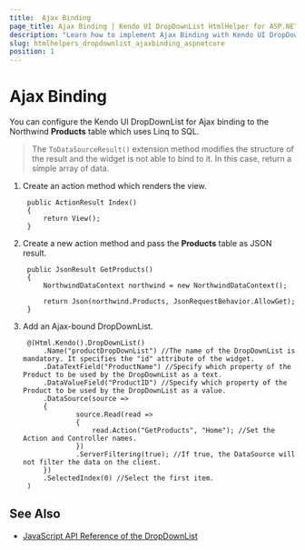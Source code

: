 ```yaml
---
title:  Ajax Binding
page_title: Ajax Binding | Kendo UI DropDownList HtmlHelper for ASP.NET Core
description: "Learn how to implement Ajax Binding with Kendo UI DropDownList HtmlHelper for ASP.NET Core (MVC 6 or ASP.NET Core MVC)."
slug: htmlhelpers_dropdownlist_ajaxbinding_aspnetcore
position: 1
---
```


# Ajax Binding

You can configure the Kendo UI DropDownList for Ajax binding to the Northwind **Products** table which uses Linq to SQL.

> The `ToDataSourceResult()` extension method modifies the structure of the result and the widget is not able to bind to it. In this case, return a simple array of data.

1. Create an action method which renders the view.

        public ActionResult Index()
        {
            return View();
        }

1. Create a new action method and pass the **Products** table as JSON result.

        public JsonResult GetProducts()
        {
            NorthwindDataContext northwind = new NorthwindDataContext();

            return Json(northwind.Products, JsonRequestBehavior.AllowGet);
        }

1. Add an Ajax-bound DropDownList.

        @(Html.Kendo().DropDownList()
            .Name("productDropDownList") //The name of the DropDownList is mandatory. It specifies the "id" attribute of the widget.
            .DataTextField("ProductName") //Specify which property of the Product to be used by the DropDownList as a text.
            .DataValueField("ProductID") //Specify which property of the Product to be used by the DropDownList as a value.
            .DataSource(source =>
            {
                    source.Read(read =>
                    {
                        read.Action("GetProducts", "Home"); //Set the Action and Controller names.
                    })
                    .ServerFiltering(true); //If true, the DataSource will not filter the data on the client.
            })
            .SelectedIndex(0) //Select the first item.
        )

## See Also

* [JavaScript API Reference of the DropDownList](http://docs.telerik.com/kendo-ui/api/javascript/ui/dropdownlist)
